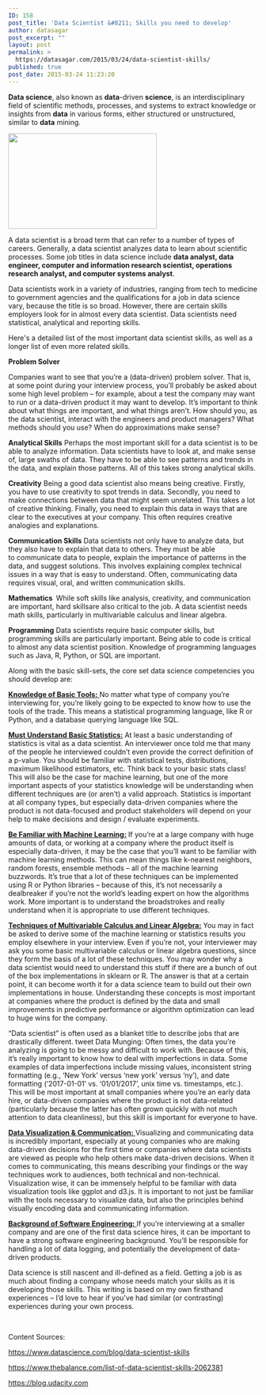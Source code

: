 ```yaml
---
ID: 158
post_title: 'Data Scientist &#8211; Skills you need to develop'
author: datasagar
post_excerpt: ""
layout: post
permalink: >
  https://datasagar.com/2015/03/24/data-scientist-skills/
published: true
post_date: 2015-03-24 11:23:20
---
```

<b>Data science</b>, also known as <b>data</b>-driven <b>science</b>, is an interdisciplinary field of scientific methods, processes, and systems to extract knowledge or insights from <b>data</b> in various forms, either structured or unstructured, similar to <b>data</b> mining.

<img class="size-medium wp-image-279 alignleft" src="https://datasagar.com/wp-content/uploads/2015/03/datasagar-300x193.jpg" alt="" width="300" height="193" />

A data scientist is a broad term that can refer to a number of types of careers. Generally, a data scientist analyzes data to learn about scientific processes. Some job titles in data science include <strong>data analyst, data engineer, computer and information research scientist, operations research analyst, and computer systems analyst</strong>.

Data scientists work in a variety of industries, ranging from tech to medicine to government agencies and the qualifications for a job in data science vary, because the title is so broad. However, there are certain skills employers look for in almost every data scientist. Data scientists need statistical, analytical and reporting skills.

Here's a detailed list of the most important data scientist skills, as well as a longer list of even more related skills.

<strong>Problem Solver</strong>

Companies want to see that you’re a (data-driven) problem solver. That is, at some point during your interview process, you’ll probably be asked about some high level problem – for example, about a test the company may want to run or a data-driven product it may want to develop. It’s important to think about what things are important, and what things aren’t. How should you, as the data scientist, interact with the engineers and product managers? What methods should you use? When do approximations make sense?

<strong>Analytical Skills</strong>
Perhaps the most important skill for a data scientist is to be able to analyze information. Data scientists have to look at, and make sense of, large swaths of data. They have to be able to see patterns and trends in the data, and explain those patterns. All of this takes strong analytical skills.

<strong>Creativity</strong>
Being a good data scientist also means being creative. Firstly, you have to use creativity to spot trends in data. Secondly, you need to make connections between data that might seem unrelated. This takes a lot of creative thinking. Finally, you need to explain this data in ways that are clear to the executives at your company. This often requires creative analogies and explanations.

<strong>Communication Skills</strong>
Data scientists not only have to analyze data, but they also have to explain that data to others. They must be able to communicate data to people, explain the importance of patterns in the data, and suggest solutions. This involves explaining complex technical issues in a way that is easy to understand. Often, communicating data requires visual, oral, and written communication skills.

<strong>Mathematics </strong>
While soft skills like analysis, creativity, and communication are important, hard skillsare also critical to the job. A data scientist needs math skills, particularly in multivariable calculus and linear algebra.

<strong>Programming</strong>
Data scientists require basic computer skills, but programming skills are particularly important. Being able to code is critical to almost any data scientist position. Knowledge of programming languages such as Java, R, Python, or SQL are important.

Along with the basic skill-sets, the core set data science competencies you should develop are:

<span style="text-decoration: underline;"><strong>Knowledge of Basic Tools:</strong> </span>No matter what type of company you’re interviewing for, you’re likely going to be expected to know how to use the tools of the trade. This means a statistical programming language, like R or Python, and a database querying language like SQL.

<span style="text-decoration: underline;"><strong>Must Understand Basic Statistics:</strong></span> At least a basic understanding of statistics is vital as a data scientist. An interviewer once told me that many of the people he interviewed couldn’t even provide the correct definition of a p-value. You should be familiar with statistical tests, distributions, maximum likelihood estimators, etc. Think back to your basic stats class! This will also be the case for machine learning, but one of the more important aspects of your statistics knowledge will be understanding when different techniques are (or aren’t) a valid approach. Statistics is important at all company types, but especially data-driven companies where the product is not data-focused and product stakeholders will depend on your help to make decisions and design / evaluate experiments.

<span style="text-decoration: underline;"><b><u>Be Familiar with Machine Learning:</u></b></span> If you’re at a large company with huge amounts of data, or working at a company where the product itself is especially data-driven, it may be the case that you’ll want to be familiar with machine learning methods. This can mean things like k-nearest neighbors, random forests, ensemble methods – all of the machine learning buzzwords. It’s true that a lot of these techniques can be implemented using R or Python libraries – because of this, it’s not necessarily a dealbreaker if you’re not the world’s leading expert on how the algorithms work. More important is to understand the broadstrokes and really understand when it is appropriate to use different techniques.

<span style="text-decoration: underline;"><strong>Techniques of Multivariable Calculus and Linear Algebra:</strong></span> You may in fact be asked to derive some of the machine learning or statistics results you employ elsewhere in your interview. Even if you’re not, your interviewer may ask you some basic multivariable calculus or linear algebra questions, since they form the basis of a lot of these techniques. You may wonder why a data scientist would need to understand this stuff if there are a bunch of out of the box implementations in sklearn or R. The answer is that at a certain point, it can become worth it for a data science team to build out their own implementations in house. Understanding these concepts is most important at companies where the product is defined by the data and small improvements in predictive performance or algorithm optimization can lead to huge wins for the company.

“Data scientist” is often used as a blanket title to describe jobs that are drastically different. tweet
Data Munging: Often times, the data you’re analyzing is going to be messy and difficult to work with. Because of this, it’s really important to know how to deal with imperfections in data. Some examples of data imperfections include missing values, inconsistent string formatting (e.g., ‘New York’ versus ‘new york’ versus ‘ny’), and date formatting (‘2017-01-01’ vs. ‘01/01/2017’, unix time vs. timestamps, etc.). This will be most important at small companies where you’re an early data hire, or data-driven companies where the product is not data-related (particularly because the latter has often grown quickly with not much attention to data cleanliness), but this skill is important for everyone to have.

<span style="text-decoration: underline;"><strong>Data Visualization &amp; Communication:</strong> </span>Visualizing and communicating data is incredibly important, especially at young companies who are making data-driven decisions for the first time or companies where data scientists are viewed as people who help others make data-driven decisions. When it comes to communicating, this means describing your findings or the way techniques work to audiences, both technical and non-technical. Visualization wise, it can be immensely helpful to be familiar with data visualization tools like ggplot and d3.js. It is important to not just be familiar with the tools necessary to visualize data, but also the principles behind visually encoding data and communicating information.

<span style="text-decoration: underline;"><strong>Background of Software Engineering:</strong> </span>If you’re interviewing at a smaller company and are one of the first data science hires, it can be important to have a strong software engineering background. You’ll be responsible for handling a lot of data logging, and potentially the development of data-driven products.

Data science is still nascent and ill-defined as a field. Getting a job is as much about finding a company whose needs match your skills as it is developing those skills. This writing is based on my own firsthand experiences – I’d love to hear if you’ve had similar (or contrasting) experiences during your own process.

&nbsp;

Content Sources:

https://www.datascience.com/blog/data-scientist-skills

https://www.thebalance.com/list-of-data-scientist-skills-2062381

https://blog.udacity.com

&nbsp;